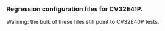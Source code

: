 ### Regression configuration files for CV32E41P.
Warning: the bulk of these files still point to CV32E40P tests.
